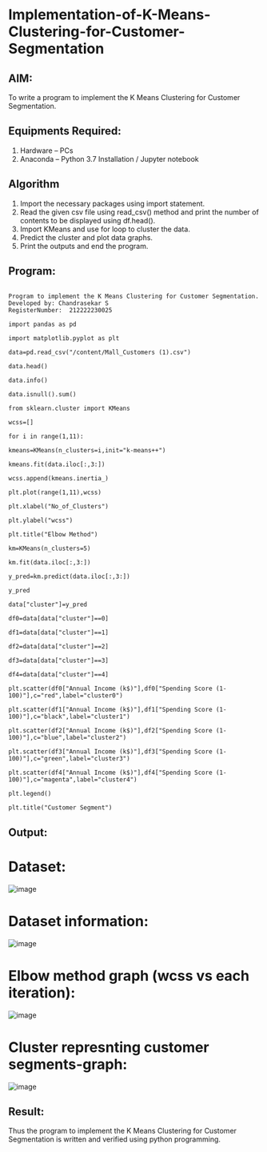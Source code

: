 # Implementation-of-K-Means-Clustering-for-Customer-Segmentation

## AIM:
To write a program to implement the K Means Clustering for Customer Segmentation.

## Equipments Required:
1. Hardware – PCs
2. Anaconda – Python 3.7 Installation / Jupyter notebook

## Algorithm
1. Import the necessary packages using import statement.
2. Read the given csv file using read_csv() method and print the number of
contents to be displayed using df.head().
3. Import KMeans and use for loop to cluster the data.
4. Predict the cluster and plot data graphs.
5. Print the outputs and end the program. 

## Program:
```

Program to implement the K Means Clustering for Customer Segmentation.
Developed by: Chandrasekar S
RegisterNumber:  212222230025
```
```
import pandas as pd

import matplotlib.pyplot as plt

data=pd.read_csv("/content/Mall_Customers (1).csv")

data.head()

data.info()

data.isnull().sum()

from sklearn.cluster import KMeans

wcss=[]

for i in range(1,11):

kmeans=KMeans(n_clusters=i,init="k-means++")

kmeans.fit(data.iloc[:,3:])

wcss.append(kmeans.inertia_)

plt.plot(range(1,11),wcss)

plt.xlabel("No_of_Clusters")

plt.ylabel("wcss")

plt.title("Elbow Method")

km=KMeans(n_clusters=5)

km.fit(data.iloc[:,3:])

y_pred=km.predict(data.iloc[:,3:])

y_pred

data["cluster"]=y_pred

df0=data[data["cluster"]==0]

df1=data[data["cluster"]==1]

df2=data[data["cluster"]==2]

df3=data[data["cluster"]==3]

df4=data[data["cluster"]==4]

plt.scatter(df0["Annual Income (k$)"],df0["Spending Score (1-100)"],c="red",label="cluster0")

plt.scatter(df1["Annual Income (k$)"],df1["Spending Score (1-100)"],c="black",label="cluster1")

plt.scatter(df2["Annual Income (k$)"],df2["Spending Score (1-100)"],c="blue",label="cluster2")

plt.scatter(df3["Annual Income (k$)"],df3["Spending Score (1-100)"],c="green",label="cluster3")

plt.scatter(df4["Annual Income (k$)"],df4["Spending Score (1-100)"],c="magenta",label="cluster4")

plt.legend()

plt.title("Customer Segment")

```

## Output:
# Dataset:
![image](https://github.com/shrenidhi28/Implementation-of-K-Means-Clustering-for-Customer-Segmentation/assets/155261096/1d440847-cbfa-40f1-acc7-a276608634a0)

# Dataset information:
![image](https://github.com/shrenidhi28/Implementation-of-K-Means-Clustering-for-Customer-Segmentation/assets/155261096/078324ab-3ac4-49c0-86fd-34dff70ed0d5)

# Elbow method graph (wcss vs each iteration):
![image](https://github.com/shrenidhi28/Implementation-of-K-Means-Clustering-for-Customer-Segmentation/assets/155261096/a474db49-b74a-4628-9952-e3b3b70b7ad7)

# Cluster represnting customer segments-graph:
![image](https://github.com/shrenidhi28/Implementation-of-K-Means-Clustering-for-Customer-Segmentation/assets/155261096/cbbd96c7-4097-422f-8546-c999faa4e8d5)





## Result:
Thus the program to implement the K Means Clustering for Customer Segmentation is written and verified using python programming.
